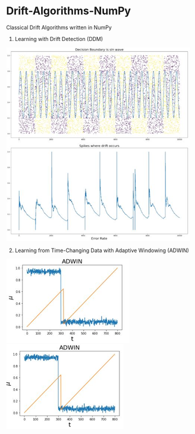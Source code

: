 # Drift-Algorithms-NumPy
Classical Drift Algorithms written in NumPy
1. Learning with Drift Detection (DDM)

![DDM](https://github.com/mlpotter/Drift-Algorithms-NumPy/blob/master/images/sin_example2.JPG)

2. Learning from Time-Changing Data with Adaptive Windowing (ADWIN)

![DDM](https://github.com/mlpotter/Drift-Algorithms-NumPy/blob/master/images/adwin1.JPG)
![DDM](https://github.com/mlpotter/Drift-Algorithms-NumPy/blob/master/images/adwin2.JPG)
